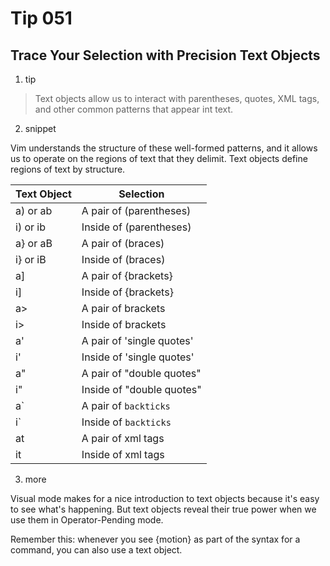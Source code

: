 # Tip 051

## Trace Your Selection with Precision Text Objects

1. tip

> Text objects allow us to interact with parentheses, quotes, XML tags, and other common patterns that appear int text.

2. snippet

Vim understands the structure of these well-formed patterns, and it allows us to operate on the regions of text that they delimit. Text objects define regions of text by structure.

| Text Object | Selection                 |
| ----------- | ------------------------- |
| a) or ab    | A pair of (parentheses)   |
| i) or ib    | Inside of (parentheses)   |
| a} or aB    | A pair of (braces)        |
| i} or iB    | Inside of (braces)        |
| a]          | A pair of {brackets}      |
| i]          | Inside of {brackets}      |
| a>          | A pair of brackets        |
| i>          | Inside of brackets        |
| a'          | A pair of 'single quotes' |
| i'          | Inside of 'single quotes' |
| a"          | A pair of "double quotes" |
| i"          | Inside of "double quotes" |
| a\`         | A pair of `backticks`     |
| i\`         | Inside of `backticks`     |
| at          | A pair of xml tags |
| it          | Inside of xml tags |

3. more

Visual mode makes for a nice introduction to text objects because it's easy to see what's happening. But text objects reveal their true power when we use them in Operator-Pending mode.

Remember this: whenever you see {motion} as part of the syntax for a command, you can also use a text object.
